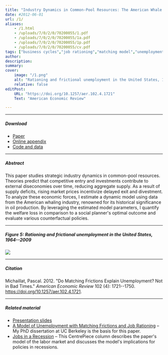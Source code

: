 ```yaml
---
title: "Industry Dynamics in Common-Pool Resources: The American Whale Fishery" 
date: #2012-06-01
url: /1/
aliases: 
    - /1.html
    - /uploads/7/0/2/0/70200055/1.pdf
    - /uploads/7/0/2/0/70200055/1a.pdf
    - /uploads/7/0/2/0/70200055/1p.pdf
    - /uploads/7/0/2/0/70200055/cv.pdf
tags: ["business cycles","job rationing","matching model","unemployment","wage rigidity"]
author: 
description: 
summary: 
cover:
    image: "/1.png"
    alt: "Rationing and frictional unemployment in the United States, 1964–2009"
    relative: false
editPost:
    URL: "https://doi.org/10.1257/aer.102.4.1721"
    Text: "American Economic Review"

---
```


---

##### Download

+ [Paper](/1.pdf)
+ [Online appendix](/1a.pdf)
+ [Code and data](https://github.com/pmichaillat/job-rationing)

---

##### Abstract

This paper studies strategic industry dynamics in common-pool resources. Theories predict that competitive entry and investments contribute to external diseconomies over time, reducing aggregate supply. As a result of supply deficits, rising market prices incentivize delayed exit and divestment. To analyze these economic forces, I estimate a dynamic model using data from the American whaling industry, renowned for its historical significance in oil production. By leveraging the estimated model parameters, I quantify the welfare loss in comparison to a social planner's optimal outcome and evaluate various counterfactual policies.

---

##### Figure 5: Rationing and frictional unemployment in the United States, 1964--2009

![](/1f.png)

---

##### Citation

Michaillat, Pascal. 2012. "Do Matching Frictions Explain Unemployment? Not in Bad Times." *American Economic Review* 102 (4): 1721--1750. https://doi.org/10.1257/aer.102.4.1721.

---

##### Related material

+ [Presentation slides](/1p.pdf)
+ [A Model of Unemployment with Matching Frictions and Job Rationing](https://escholarship.org/uc/item/7jr3m96r) – My PhD dissertation at UC Berkeley is the basis for this paper.
+ [Jobs in a Recession](https://cep.lse.ac.uk/pubs/download/cp365.pdf) – This CentrePiece column describes the paper's model of the labor market and discusses the model's implications for policies in recessions.


